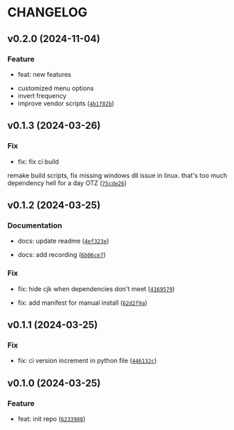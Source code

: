 # CHANGELOG



## v0.2.0 (2024-11-04)

### Feature

* feat: new features
- customized menu options
- invert frequency
- improve vendor scripts ([`4b1f82b`](https://github.com/kamoo1/anki-word-freq/commit/4b1f82bfebb4329eda3103b921a4493d98b4a88b))


## v0.1.3 (2024-03-26)

### Fix

* fix: fix ci build

remake build scripts, fix missing windows dll issue in linux. that&#39;s too much dependency hell for a day OTZ ([`75cde26`](https://github.com/kamoo1/anki-word-freq/commit/75cde265787fb0670b08cba8a81b5cbaa355a8cd))


## v0.1.2 (2024-03-25)

### Documentation

* docs: update readme ([`4ef323e`](https://github.com/kamoo1/anki-word-freq/commit/4ef323e8437565f6c8e401aa0189fad6ba3b5818))

* docs: add recording ([`6b06ce7`](https://github.com/kamoo1/anki-word-freq/commit/6b06ce77000a3a30041e45fa7c550523031db481))

### Fix

* fix: hide cjk when dependencies don&#39;t meet ([`4169579`](https://github.com/kamoo1/anki-word-freq/commit/41695794231b8c671571131b1de8beafe4d6c528))

* fix: add manifest for manual install ([`62d2f9a`](https://github.com/kamoo1/anki-word-freq/commit/62d2f9a30b2e60f5b7e95ef21ed77f73bd9958c3))


## v0.1.1 (2024-03-25)

### Fix

* fix: ci version increment in python file ([`446132c`](https://github.com/kamoo1/anki-word-freq/commit/446132c77b2282fda4c5e05180745978e2a64214))


## v0.1.0 (2024-03-25)

### Feature

* feat: init repo ([`6233988`](https://github.com/kamoo1/anki-word-freq/commit/623398846c4128fb0534bb5bca7361f6bd3cd7e2))
